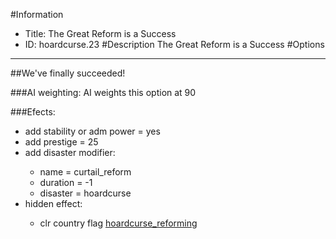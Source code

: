 #Information
 - Title: The Great Reform is a Success
 - ID: hoardcurse.23
#Description
The Great Reform is a Success
#Options

___
##We've finally succeeded!

###AI weighting:
AI weights this option at 90


###Efects:<ul><li>add stability or adm power = yes</li><li>add prestige = 25</li><li>add disaster modifier:</li><ul><li>name = curtail_reform</li><li>duration = -1</li><li>disaster = hoardcurse</li></ul><li>hidden effect:</li><ul><li>clr country flag [hoardcurse_reforming](../flags/hoardcurse_reforming.md)</li></ul></ul>
